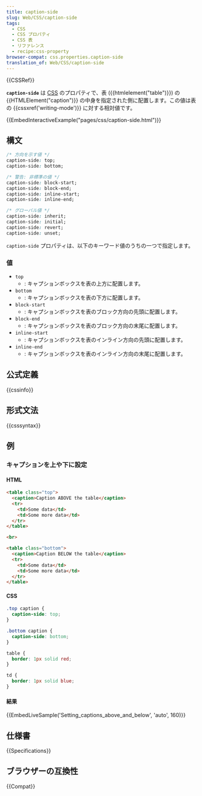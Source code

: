 ```yaml
---
title: caption-side
slug: Web/CSS/caption-side
tags:
  - CSS
  - CSS プロパティ
  - CSS 表
  - リファレンス
  - recipe:css-property
browser-compat: css.properties.caption-side
translation_of: Web/CSS/caption-side
---
```

{{CSSRef}}

**`caption-side`** は [CSS](/ja/docs/Web/CSS) のプロパティで、表 ({{htmlelement("table")}}) の {{HTMLElement("caption")}} の中身を指定された側に配置します。この値は表の {{cssxref('writing-mode')}} に対する相対値です。

{{EmbedInteractiveExample("pages/css/caption-side.html")}}

## 構文

```css
/* 方向を示す値 */
caption-side: top;
caption-side: bottom;

/* 警告: 非標準の値 */
caption-side: block-start;
caption-side: block-end;
caption-side: inline-start;
caption-side: inline-end;

/* グローバル値 */
caption-side: inherit;
caption-side: initial;
caption-side: revert;
caption-side: unset;
```

`caption-side` プロパティは、以下のキーワード値のうちの一つで指定します。

### 値

- `top`
  - : キャプションボックスを表の上方に配置します。
- `bottom`
  - : キャプションボックスを表の下方に配置します。
- `block-start`
  - : キャプションボックスを表のブロック方向の先頭に配置します。
- `block-end`
  - : キャプションボックスを表のブロック方向の末尾に配置します。
- `inline-start`
  - : キャプションボックスを表のインライン方向の先頭に配置します。
- `inline-end`
  - : キャプションボックスを表のインライン方向の末尾に配置します。

## 公式定義

{{cssinfo}}

## 形式文法

{{csssyntax}}

## 例

<h3 id="Setting_captions_above_and_below">キャプションを上や下に設定</h3>

#### HTML

```html
<table class="top">
  <caption>Caption ABOVE the table</caption>
  <tr>
    <td>Some data</td>
    <td>Some more data</td>
  </tr>
</table>

<br>

<table class="bottom">
  <caption>Caption BELOW the table</caption>
  <tr>
    <td>Some data</td>
    <td>Some more data</td>
  </tr>
</table>
```

#### CSS

```css
.top caption {
  caption-side: top;
}

.bottom caption {
  caption-side: bottom;
}

table {
  border: 1px solid red;
}

td {
  border: 1px solid blue;
}
```

#### 結果

{{EmbedLiveSample('Setting_captions_above_and_below', 'auto', 160)}}

## 仕様書

{{Specifications}}

## ブラウザーの互換性

{{Compat}}
